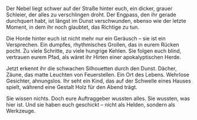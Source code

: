 Der Nebel liegt schwer auf der Straße hinter euch, ein dicker, grauer Schleier, der alles zu verschlingen droht. Der Engpass, den ihr gerade durchquert habt, ist längst im Dunst verschwunden, ebenso wie der letzte Moment, in dem ihr noch glaubtet, das Richtige zu tun.

Die Horde hinter euch ist nicht mehr nur ein Geräusch – sie ist ein Versprechen. Ein dumpfes, rhythmisches Grollen, das in eurem Rücken pocht. Zu viele Schritte, zu viele hungrige Kehlen. Sie folgen euch blind, vertrauen eurem Pfad, als wäret ihr Hirten einer apokalyptischen Herde.

Jetzt erkennt ihr die schwachen Silhouetten durch den Dunst. Dächer, Zäune, das matte Leuchten von Feuerstellen. Ein Ort des Lebens. Wehrlose Gesichter, ahnungslos. Ihr seht ein Kind, das auf der Schwelle eines Hauses spielt, während eine Gestalt Holz für den Abend trägt.

Sie wissen nichts. Doch eure Auftraggeber wussten alles. Sie wussten, was hier ist. Und sie haben euch geschickt – nicht als Helden, sondern als Werkzeuge.
